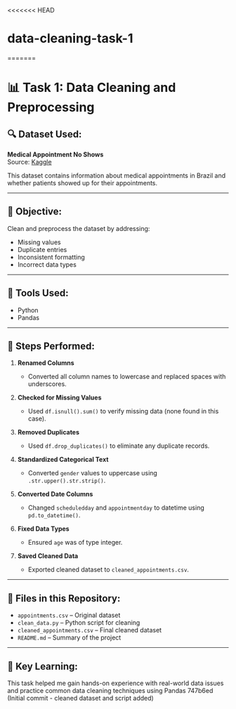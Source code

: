 <<<<<<< HEAD
# data-cleaning-task-1
=======
# 📊 Task 1: Data Cleaning and Preprocessing

## 🔍 Dataset Used:
**Medical Appointment No Shows**  
Source: [Kaggle](https://www.kaggle.com/datasets/joniarroba/noshowappointments)

This dataset contains information about medical appointments in Brazil and whether patients showed up for their appointments.

---

## 🎯 Objective:
Clean and preprocess the dataset by addressing:
- Missing values
- Duplicate entries
- Inconsistent formatting
- Incorrect data types

---

## 🧰 Tools Used:
- Python
- Pandas

---

## 🔧 Steps Performed:

1. **Renamed Columns**  
   - Converted all column names to lowercase and replaced spaces with underscores.

2. **Checked for Missing Values**  
   - Used `df.isnull().sum()` to verify missing data (none found in this case).

3. **Removed Duplicates**  
   - Used `df.drop_duplicates()` to eliminate any duplicate records.

4. **Standardized Categorical Text**  
   - Converted `gender` values to uppercase using `.str.upper().str.strip()`.

5. **Converted Date Columns**  
   - Changed `scheduledday` and `appointmentday` to datetime using `pd.to_datetime()`.

6. **Fixed Data Types**  
   - Ensured `age` was of type integer.

7. **Saved Cleaned Data**  
   - Exported cleaned dataset to `cleaned_appointments.csv`.

---

## 📁 Files in this Repository:
- `appointments.csv` – Original dataset
- `clean_data.py` – Python script for cleaning
- `cleaned_appointments.csv` – Final cleaned dataset
- `README.md` – Summary of the project

---

## 🧠 Key Learning:
This task helped me gain hands-on experience with real-world data issues and practice common data cleaning techniques using Pandas
747b6ed (Initial commit - cleaned dataset and script added)
